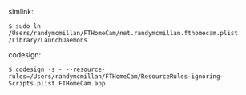 simlink: 

	$ sudo ln  /Users/randymcmillan/FTHomeCam/net.randymcmillan.fthomecam.plist /Library/LaunchDaemons

codesign:

	$ codesign -s - --resource-rules=/Users/randymcmillan/FTHomeCam/ResourceRules-ignoring-Scripts.plist FTHomeCam.app